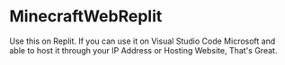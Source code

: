 # MinecraftWebReplit
Use this on Replit. If you can use it on Visual Studio Code Microsoft and able to host it through your IP Address or Hosting Website, That's Great.
